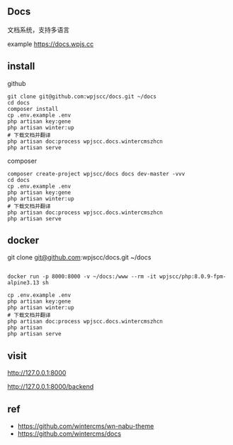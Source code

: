 
## Docs

文档系统，支持多语言

example https://docs.wpjs.cc

## install

github
```
git clone git@github.com:wpjscc/docs.git ~/docs
cd docs
composer install
cp .env.example .env
php artisan key:gene
php artisan winter:up
# 下载文档并翻译
php artisan doc:process wpjscc.docs.wintercmszhcn
php artisan serve
```

composer

```
composer create-project wpjscc/docs docs dev-master -vvv
cd docs
cp .env.example .env
php artisan key:gene
php artisan winter:up
# 下载文档并翻译
php artisan doc:process wpjscc.docs.wintercmszhcn
php artisan serve
```

## docker

git clone git@github.com:wpjscc/docs.git ~/docs

```

docker run -p 8000:8000 -v ~/docs:/www --rm -it wpjscc/php:8.0.9-fpm-alpine3.13 sh

cp .env.example .env
php artisan key:gene
php artisan winter:up
# 下载文档并翻译
php artisan doc:process wpjscc.docs.wintercmszhcn
php artisan 
php artisan serve

```


## visit

http://127.0.0.1:8000

http://127.0.0.1:8000/backend





## ref

* https://github.com/wintercms/wn-nabu-theme
* https://github.com/wintercms/docs
